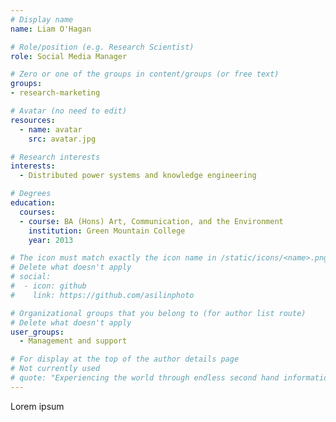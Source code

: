 ```yaml
---
# Display name
name: Liam O'Hagan

# Role/position (e.g. Research Scientist)
role: Social Media Manager

# Zero or one of the groups in content/groups (or free text)
groups:
- research-marketing

# Avatar (no need to edit)
resources:
  - name: avatar
    src: avatar.jpg

# Research interests
interests:
  - Distributed power systems and knowledge engineering

# Degrees
education:
  courses:
  - course: BA (Hons) Art, Communication, and the Environment
    institution: Green Mountain College
    year: 2013

# The icon must match exactly the icon name in /static/icons/<name>.png
# Delete what doesn't apply
# social:
#  - icon: github
#    link: https://github.com/asilinphoto

# Organizational groups that you belong to (for author list route)
# Delete what doesn't apply
user_groups:
  - Management and support

# For display at the top of the author details page
# Not currently used
# quote: "Experiencing the world through endless second hand information isn't enough. If we want authenticity, we have to initiate it." - Travis Rice
---
```


Lorem ipsum
